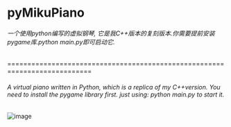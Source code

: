 # pyMikuPiano
###### 一个使用python编写的虚拟钢琴, 它是我C++版本的复刻版本.你需要提前安装pygame库.python main.py即可启动它.
===========================================================================
###### A virtual piano written in Python, which is a replica of my C++version. You need to install the pygame library first. just using: python main.py to start it.

![image](https://github.com/yuanluo2/pyMikuPiano/assets/49439486/a3b49b3d-ea2d-4245-868e-79c3c58b15e1)
